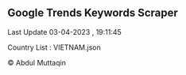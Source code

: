 

## Google Trends Keywords Scraper 
 
Last Update 03-04-2023 , 19:11:45

Country List :
VIETNAM.json



© Abdul Muttaqin 
